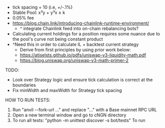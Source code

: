 - tick spacing = 10 (i.e, +/-.1%)
- Stable Pool: x³y + y³x ≥ k
- 0.05% fee
- https://blog.chain.link/introducing-chainlink-runtime-environment/
    - ^ integrate Chainlink feed into on-chain rebalancing bots?
- Calculating current holdings for a position requires some nuance due to the pool's curve not being constant product
- ^Need this in order to calculate IL + backtest current strategy
    - Derive from first principles by using prior work below:
    - https://atiselsts.github.io/pdfs/uniswap-v3-liquidity-math.pdf
    - https://blog.uniswap.org/uniswap-v3-math-primer-2


TODO:
- Look over Strategy logic and ensure tick calculation is correct at the boundaries
- Fix minWidth and maxWidth for Strategy tick spacing


HOW TO RUN TESTS:
1. Run "anvil --fork-url ..." and replace "..." with a Base mainnet RPC URL
2. Open a new terminal window and go to cNGN directory
3. To run all tests: "python -m unittest discover -s bot/tests"
To run 
